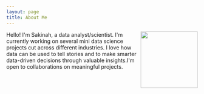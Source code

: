 ```yaml
---
layout: page
title: About Me
---
```

<img align="right" width="150" src="https://user-images.githubusercontent.com/96656540/210432214-6a1443f4-866d-4052-ab2f-e89b56743db6.jpeg">
Hello! I'm Sakinah, a data analyst/scientist.  I'm currently working on several mini data science projects cut across different industries.  
I love how data can be used to tell stories and to make smarter data-driven decisions through valuable insights.I'm open to collaborations on meaningful projects. 
